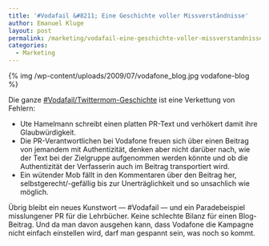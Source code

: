 ```yaml
---
title: '#Vodafail &#8211; Eine Geschichte voller Missverständnisse'
author: Emanuel Kluge
layout: post
permalink: /marketing/vodafail-eine-geschichte-voller-missverstandnisse/
categories:
  - Marketing
---
```


{% img /wp-content/uploads/2009/07/vodafone_blog.jpg vodafone-blog %}

Die ganze [#Vodafail/Twittermom-Geschichte][vodafone] ist eine Verkettung von Fehlern:

  * Ute Hamelmann schreibt einen platten PR-Text und verhökert damit ihre Glaubwürdigkeit.
  * Die PR-Verantwortlichen bei Vodafone freuen sich über einen Beitrag von jemandem mit Authentizität, denken aber nicht darüber nach, wie der Text bei der Zielgruppe aufgenommen werden könnte und ob die Authentizität der Verfasserin auch im Beitrag transportiert wird.
  * Ein wütender Mob fällt in den Kommentaren über den Beitrag her, selbstgerecht/-gefällig bis zur Unerträglichkeit und so unsachlich wie möglich.

Übrig bleibt ein neues Kunstwort &mdash; #Vodafail &mdash; und ein Paradebeispiel misslungener PR für die Lehrbücher. Keine schlechte Bilanz für einen Blog-Beitrag. Und da man davon ausgehen kann, dass Vodafone die Kampagne nicht einfach einstellen wird, darf man gespannt sein, was noch so kommt.

[vodafone]: http://blog.vodafone.de/2009/07/20/twittermom/ "Vodafone-Blog: Twittermom"
